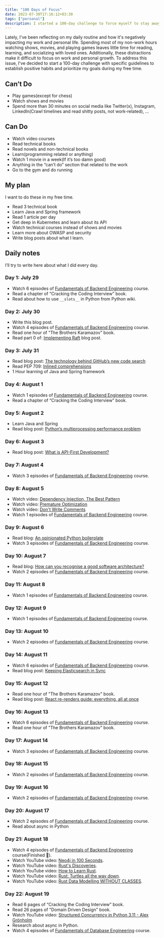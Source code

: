 ```yaml
---
title: "100 Days of Focus"
date: 2023-07-30T17:16:12+03:30
tags: ["personal"]
description: I started a 100-day challenge to force myself to stay away from distractions, and earn focus.
---
```


Lately, I've been reflecting on my daily routine and how it's negatively impacting my work and personal life. Spending most of my non-work hours watching shows, movies, and playing games leaves little time for reading, learning, and socializing with loved ones. Additionally, these distractions make it difficult to focus on work and personal growth. To address this issue, I've decided to start a 100-day challenge with specific guidelines to establish positive habits and prioritize my goals during my free time.

## Can’t Do
- Play games(except for chess)
- Watch shows and movies
- Spend more than 30 minutes on social media like Twitter(x), Instagram, LinkedIn(Crawl timelines and read shitty posts, not work-related), …

## Can Do
- Watch video courses
- Read technical books
- Read novels and non-technical books
- Learn(programming related or anything)
- Watch 1 movie in a week(If it’s too damn good)
- Anything in the “can’t do” section that related to the work
- Go to the gym and do running

## My plan
I want to do these in my free time.
- Read 3 technical book
- Learn Java and Spring framework
- Read 1 article per day
- Get deep in Kubernetes and learn about its API
- Watch technical courses instead of shows and movies
- Learn more about OWASP and security
- Write blog posts about what I learn.

## Daily notes
I’ll try to write here about what I did every day.

### Day 1: July 29
- Watch 6 episodes of [Fundamentals of Backend Engineering](https://www.udemy.com/course/fundamentals-of-backend-communications-and-protocols/) course.
- Read a chapter of “Cracking the Coding Interview” book.
- Read about how to use `__slots__` in Python from Python wiki.

### Day 2: July 30
- Write this blog post.
- Watch 4 episodes of [Fundamentals of Backend Engineering](https://www.udemy.com/course/fundamentals-of-backend-communications-and-protocols/) course.
- Read one hour of "The Brothers Karamazov" book.
- Read part 0 of: [Implementing Raft](https://eli.thegreenplace.net/2020/implementing-raft-part-0-introduction/) blog post.

### Day 3: July 31
- Read blog post: [The technology behind GitHub’s new code search](https://github.blog/2023-02-06-the-technology-behind-githubs-new-code-search/)
- Read PEP 709: [Inlined comprehensions](https://peps.python.org/pep-0709/)
- 1 Hour learning of Java and Spring framework

### Day 4: August 1
- Watch 1 episodes of [Fundamentals of Backend Engineering](https://www.udemy.com/course/fundamentals-of-backend-communications-and-protocols/) course.
- Read a chapter of “Cracking the Coding Interview” book.

### Day 5: August 2
- Learn Java and Spring
- Read blog post: [Python’s multiprocessing performance problem](https://pythonspeed.com/articles/faster-multiprocessing-pickle/)

### Day 6: August 3
- Read blog post: [What is API-First Development?](https://newsletter.techworld-with-milan.com/p/what-is-api-first-development)

### Day 7: August 4
- Watch 3 episodes of [Fundamentals of Backend Engineering](https://www.udemy.com/course/fundamentals-of-backend-communications-and-protocols/) course.

### Day 8: August 5
- Watch video: [Dependency Injection, The Best Pattern](https://www.youtube.com/watch?v=J1f5b4vcxCQ)
- Watch video: [Premature Optimization](https://www.youtube.com/watch?v=tKbV6BpH-C8)
- Watch video: [Don't Write Comments](https://www.youtube.com/watch?v=Bf7vDBBOBUA)
- Watch 1 episodes of [Fundamentals of Backend Engineering](https://www.udemy.com/course/fundamentals-of-backend-communications-and-protocols/) course.

### Day 9: August 6
- Read blog: [An opinionated Python boilerplate](https://duarteocarmo.com/blog/opinionated-python-boilerplate.html)
- Watch 3 episodes of [Fundamentals of Backend Engineering](https://www.udemy.com/course/fundamentals-of-backend-communications-and-protocols/) course.

### Day 10: August 7
- Read blog: [How can you recognise a good software architecture?](http://www.modernescpp.com/index.php/how-can-you-recognise-a-good-software-architecture/)
- Watch 2 episodes of [Fundamentals of Backend Engineering](https://www.udemy.com/course/fundamentals-of-backend-communications-and-protocols/) course.

### Day 11: August 8
- Watch 1 episodes of [Fundamentals of Backend Engineering](https://www.udemy.com/course/fundamentals-of-backend-communications-and-protocols/) course.

### Day 12: August 9
- Watch 1 episodes of [Fundamentals of Backend Engineering](https://www.udemy.com/course/fundamentals-of-backend-communications-and-protocols/) course.

### Day 13: August 10
- Watch 2 episodes of [Fundamentals of Backend Engineering](https://www.udemy.com/course/fundamentals-of-backend-communications-and-protocols/) course.

### Day 14: August 11
- Watch 6 episodes of [Fundamentals of Backend Engineering](https://www.udemy.com/course/fundamentals-of-backend-communications-and-protocols/) course.
- Read blog post: [Keeping Elasticsearch in Sync](https://www.elastic.co/blog/found-keeping-elasticsearch-in-sync)

### Day 15: August 12
- Read one hour of "The Brothers Karamazov" book.
- Read blog post: [React re-renders guide: everything, all at once](https://www.developerway.com/posts/react-re-renders-guide)

### Day 16: August 13
- Watch 6 episodes of [Fundamentals of Backend Engineering](https://www.udemy.com/course/fundamentals-of-backend-communications-and-protocols/) course.
- Read one hour of "The Brothers Karamazov" book.

### Day 17: August 14
- Watch 3 episodes of [Fundamentals of Backend Engineering](https://www.udemy.com/course/fundamentals-of-backend-communications-and-protocols/) course.

### Day 18: August 15
- Watch 2 episodes of [Fundamentals of Backend Engineering](https://www.udemy.com/course/fundamentals-of-backend-communications-and-protocols/) course.

### Day 19: August 16
- Watch 2 episodes of [Fundamentals of Backend Engineering](https://www.udemy.com/course/fundamentals-of-backend-communications-and-protocols/) course.

### Day 20: August 17
- Watch 2 episodes of [Fundamentals of Backend Engineering](https://www.udemy.com/course/fundamentals-of-backend-communications-and-protocols/) course.
- Read about async in Python

### Day 21: August 18
- Watch 4 episodes of [Fundamentals of Backend Engineering](https://www.udemy.com/course/fundamentals-of-backend-communications-and-protocols/) course(Finished 👏).
- Watch YouTube video: [Neo4j in 100 Seconds](https://www.youtube.com/watch?v=T6L9EoBy8Zk).
- Watch YouTube video: [Rust's Discoveries](https://youtu.be/v6RxJsk8otY).
- Watch YouTube video: [How to Learn Rust](https://www.youtube.com/watch?v=2hXNd6x9sZs).
- Watch YouTube video: [Rust: Turtles all the way down](https://www.youtube.com/watch?v=PuMXWc0xrK0).
- Watch YouTube video: [Rust Data Modelling WITHOUT CLASSES](https://www.youtube.com/watch?v=z-0-bbc80JM).

### Day 22: August 19
- Read 6 pages of “Cracking the Coding Interview” book.
- Read 26 pages of "Domain Driven Design" book.
- Watch YouTube video: [Structured Concurrency in Python 3.11 - Alex Grönholm](https://www.youtube.com/watch?v=aB7s5DIdrhQ)
- Research about async in Python.
- Watch 4 episodes of [Fundamentals of Database Engineering](https://www.udemy.com/course/database-engines-crash-course/) course.
